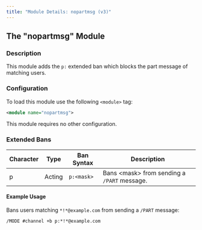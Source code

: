```yaml
---
title: "Module Details: nopartmsg (v3)"
---
```


## The "nopartmsg" Module

### Description

This module adds the `p:` extended ban which blocks the part message of matching users.

### Configuration

To load this module use the following `<module>` tag:

```xml
<module name="nopartmsg">
```

This module requires no other configuration.

### Extended Bans

Character | Type   | Ban Syntax | Description
--------- | ------ | ---------- | -----------
p         | Acting | `p:<mask>` | Bans &lt;mask&gt; from sending a `/PART` message.

#### Example Usage

Bans users matching `*!*@example.com` from sending a `/PART` message:

```plaintext
/MODE #channel +b p:*!*@example.com
```

